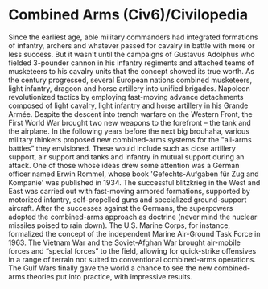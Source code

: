 # Combined Arms (Civ6)/Civilopedia

Since the earliest age, able military commanders had integrated formations of infantry, archers and whatever passed for cavalry in battle with more or less success. But it wasn't until the campaigns of Gustavus Adolphus who fielded 3-pounder cannon in his infantry regiments and attached teams of musketeers to his cavalry units that the concept showed its true worth. As the century progressed, several European nations combined musketeers, light infantry, dragoon and horse artillery into unified brigades. Napoleon revolutionized tactics by employing fast-moving advance detachments composed of light cavalry, light infantry and horse artillery in his Grande Armée.
Despite the descent into trench warfare on the Western Front, the First World War brought two new weapons to the forefront – the tank and the airplane. In the following years before the next big brouhaha, various military thinkers proposed new combined-arms systems for the "all-arms battles” they envisioned. These would include such as close artillery support, air support and tanks and infantry in mutual support during an attack. One of those whose ideas drew some attention was a German officer named Erwin Rommel, whose book 'Gefechts-Aufgaben für Zug and Kompanie' was published in 1934. The successful blitzkrieg in the West and East was carried out with fast-moving armored formations, supported by motorized infantry, self-propelled guns and specialized ground-support aircraft.
After the successes against the Germans, the superpowers adopted the combined-arms approach as doctrine (never mind the nuclear missiles poised to rain down). The U.S. Marine Corps, for instance, formalized the concept of the independent Marine Air-Ground Task Force in 1963. The Vietnam War and the Soviet-Afghan War brought air-mobile forces and “special forces” to the field, allowing for quick-strike offensives in a range of terrain not suited to conventional combined-arms operations. The Gulf Wars finally gave the world a chance to see the new combined-arms theories put into practice, with impressive results.
